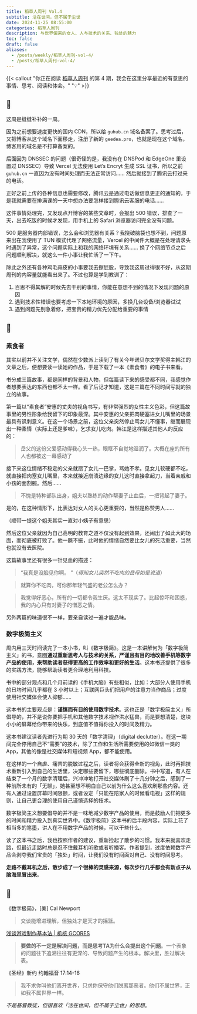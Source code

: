 ```yaml
---
title: 稻草人周刊 Vol.4
subtitle: 活在世间，但不属于尘世
date: 2024-11-25 08:55:00
categories: 稻草人周刊
description: 与世界偏离的女人、人与技术的关系、独处的魅力
toc: false
draft: false
aliases:
  - /posts/weekly/稻草人周刊-vol-4/
  - /posts/稻草人周刊-vol-4/
---
```


{{< callout "你正在阅读 [稻草人周刊](/categories/稻草人周刊/) 的第 4 期，我会在这里分享最近的有意思的事情、思考、阅读和体会。" "💡" >}}

<!--more-->

## 🏃

这周是缝缝补补的一周。

因为之前想要速度更快的国内 CDN，所以给 `guhub.cn` 域名备案了。思考过后，又把博客从这个域名下面移走，注册了新的 `geedea.pro`，也就是现在这个域名，博客用的域名是不打算备案的。

后面因为 DNSSEC 的问题（很奇怪的是，我没有在 DNSPod 和 EdgeOne 里设置过 DNSSEC）导致 Vercel 无法使用 Let’s Encryt 生成 SSL 证书，所以之前 `guhub.cn` 一直因为没有时间处理而无法正常访问…… 然后就接到了腾讯云打过来的电话。

正好之前上传的各种信息也需要修改，腾讯云是通过电话做信息更正的通知的，于是我就需要在排满课的一天中想办法要怎样接到腾讯云客服的电话……

这件事情处理完，又发现点开博客的某些文章时，会报出 500 错误，排查了一天，出去吃饭的时候才发现，用手机上的 Safari 浏览器访问完全没有问题。

500 是服务器内部错误，怎么会和浏览器有关系？我挠破脑袋也想不到，问题原来出在我使用了 TUN 模式代理了网络流量，Vercel 的中间件大概是在处理请求头时遇到了异常，这个问题实际上和我的网络环境有关系…… 换了个网络节点之后问题顺利解决，就这么一件小事让我忙活了一下午。

除此之外还有各种鸡毛蒜皮的小事要我去擦屁股，导致我这周过得很不好，从这期周刊的内容量就能看出来了。不过也算是学到教训了：

1. 百思不得其解的时候先去干别的事情，你能在意想不到的情况下发现问题的原因
2. 遇到技术性错误也要考虑一下本地环境的原因，多换几台设备/浏览器试试
3. 遇到问题先别急着修，把宝贵的精力优先分配给重要的事情

## 🤔

### 素食者

其实以前并不关注文学，偶然在少数派上读到了有关今年诺贝尔文学奖得主韩江的文章之后，便想要读一读她的作品，于是下载了一本《素食者》的电子书来看。

书分成三篇故事，都是同样的背景和人物，但每篇读下来的感受都不同，我感觉作者想要表达的东西也都不太一样。看了后记才知道，这是三篇在不同时间写就的独立的故事。

第一篇以“素食者”安惠的丈夫的视角书写，有非常强烈的女性主义色彩，但这篇故事里的男性形象给我留下的印象最深。其中安惠的父亲把肉硬塞进女儿嘴里的场景最具有讽刺意义。在这一个场景之前，这位父亲突然停止骂女儿不懂事，继而展现出一种柔情（实际上还是爹味），乞求女儿吃肉。韩江是这样描述其他人的反应的：

> 岳父的这份父爱感动得我心头一热，眼眶不自觉地湿润了。大概在座的所有人也都被这一幕感动了

接下来这位情绪不稳定的父亲就扇了女儿一巴掌，骂她不孝。见女儿软硬都不吃，就直接把肉塞女儿嘴里，本来就接近崩溃边缘的女儿这时直接拿起刀，当着亲戚和小孩的面割腕。然后……

> 不愧是特种部队出身，姐夫以熟练的动作帮妻子止血后，一把背起了妻子。

是的，在这种情形下，比表达对女人的关心更重要的，当然是称赞男人……

（顺带一提这个姐夫其实一直对小姨子有意思）

然后这位父亲就因为自己高明的教育之道不仅没有起到效果，还闹出了如此大的场面，而彻底被打败了。他一蹶不振，此时他的情绪自然要比女儿的死活重要，当然也就没有去医院。

这篇故事里还有很多一针见血的描述：

> “我真是没脸见你啊。 ”（*得知女儿突然不吃肉的岳母如是说道*）

> 就算你不吃肉，可你那年轻气盛的老公怎么办？

> 我觉得好恶心，所有的一切都令我生厌。这太不现实了。比起惊吓和困惑，我的内心只有对妻子的憎恶之情。

另外两篇的味道很不一样，要亲自读过一遍才能品味。

### 数字极简主义

周内用三天时间读完了一本小书，叫《数字极简》。这是一本讲解何为「数字极简主义」的书，意图**通过重新思考人与技术的关系，严谨且有目的地改善手机等数字产品的使用，来帮助读者获得更高的工作效率和更好的生活**。这本书还提供了很多的实践方法，能够帮助读者更合理地利用科技。

书中的部分观点和几个月前读的《手机大脑》有些相似，比如：大部分人使用手机的日均时间几乎都在 3 小时以上；互联网巨头们把用户的注意力当作商品；过度使用社交媒体会使人抑郁……

这本书的主要观点是：**谨慎而有目的使用数字技术**。这也正是「数字极简主义」所倡导的，并不是说你要把手机和其他数字技术视作洪水猛兽，而是要想清楚，这块小小的屏幕给你带来的快乐，到底值不值得你投入的时间及精力。

这本书建议读者先进行为期 30 天的「数字清理」（digital declutter）。在这一期间完全停用自己不“需要”的技术，除了工作和生活所需要使用的如微信一类的 App，其他的像是社交媒体和短视频 App，都不能使用。

在这样的一个自虐、痛苦的脱敏过程之后，读者将会获得全新的视角，此时再把技术重新引入到自己的生活里，决定哪些要留下，哪些彻底删除。书中写道，有人在结束了一个月的数字清理后，兴冲冲地打开社交媒体刷了十几分钟之后，感到了一种前所未有的「无聊」，她甚至想不明白自己以前为什么这么喜欢刷那些内容。还有人通过设置屏幕时间限额，或者设定「只能在陪家人的时候看电视」这样的规则，让自己更合理的使用自己谨慎选择的技术。

数字极简主义想要倡导的并不是一味地减少数字产品的使用，而是鼓励人们把更多的时间和精力投入到真实世界中。《数字极简》这本书的后半段内容，实际上花了相当多的笔墨，讲人在不用数字产品的时候，可以干些什么。

读了这本书之后，我也按照作者的建议，重新捡起了散步的习惯。我本来就喜欢走路，但最近走路时总是忍不住戴耳机听歌或者听播客。作者提到，过度依赖数字产品会剥夺我们宝贵的「独处」时间，让我们没有时间面对自己、没有时间思考。

**走路不戴耳机之后，散步成了一个很棒的灵感来源，每次步行几乎都会有新点子从脑海里冒出来**。

## 📒

《数字极简》，[美] Cal Newport

> 交谈能增进理解，但独处才是天才的摇篮。

 [浅谈游戏制作基本法 | 机核 GCORES](https://www.gcores.com/articles/190092)

> **要做的不一定是解决问题，而是思考TA为什么会提出这个问题**。一个表象的问题往下追溯往往有更深的、导致问题产生的根本。解决里，胜过解决表。

《圣经》新约 约翰福音 17:14-16

> 我不求你叫他们离开世界，只求你保守他们脱离那恶者。他们不属世界，正如我不属世界一样。

*不是基督教徒，但很喜欢「活在世间，但不属于尘世」的思想*。

